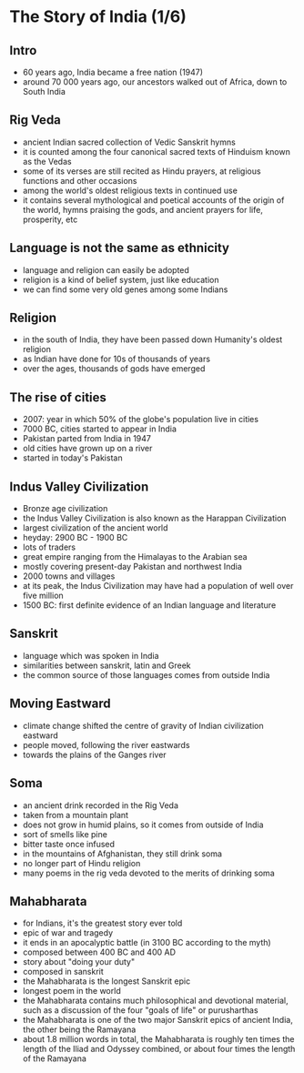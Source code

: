 # The Story of India (1/6)

## Intro
* 60 years ago, India became a free nation (1947)
* around 70 000 years ago, our ancestors walked out of Africa, down to South India

## Rig Veda
* ancient Indian sacred collection of Vedic Sanskrit hymns
* it is counted among the four canonical sacred texts of Hinduism known as the Vedas
* some of its verses are still recited as Hindu prayers, at religious functions and other occasions 
* among the world's oldest religious texts in continued use
* it contains several mythological and poetical accounts of the origin of the world, hymns praising the gods, and ancient prayers for life, prosperity, etc

## Language is not the same as ethnicity
* language and religion can easily be adopted
* religion is a kind of belief system, just like education
* we can find some very old genes among some Indians

## Religion
* in the south of India, they have been passed down Humanity's oldest religion
* as Indian have done for 10s of thousands of years
* over the ages, thousands of gods have emerged

## The rise of cities
* 2007: year in which 50% of the globe's population live in cities
* 7000 BC, cities started to appear in India
* Pakistan parted from India in 1947
* old cities have grown up on a river
* started in today's Pakistan

## Indus Valley Civilization
* Bronze age civilization
* the Indus Valley Civilization is also known as the Harappan Civilization
* largest civilization of the ancient world
* heyday: 2900 BC - 1900 BC
* lots of traders
* great empire ranging from the Himalayas to the Arabian sea
* mostly covering present-day Pakistan and northwest India
* 2000 towns and villages
* at its peak, the Indus Civilization may have had a population of well over five million
* 1500 BC: first definite evidence of an Indian language and literature

## Sanskrit
* language which was spoken in India
* similarities between sanskrit, latin and Greek
* the common source of those languages comes from outside India

## Moving Eastward
* climate change shifted the centre of gravity of Indian civilization eastward
* people moved, following the river eastwards
* towards the plains of the Ganges river

## Soma
* an ancient drink recorded in the Rig Veda
* taken from a mountain plant
* does not grow in humid plains, so it comes from outside of India
* sort of smells like pine
* bitter taste once infused
* in the mountains of Afghanistan, they still drink soma
* no longer part of Hindu religion
* many poems in the rig veda devoted to the merits of drinking soma

## Mahabharata
* for Indians, it's the greatest story ever told
* epic of war and tragedy
* it ends in an apocalyptic battle (in 3100 BC according to the myth)
* composed between 400 BC and 400 AD
* story about "doing your duty"
* composed in sanskrit
* the Mahabharata is the longest Sanskrit epic
* longest poem in the world
* the Mahabharata contains much philosophical and devotional material, such as a discussion of the four "goals of life" or purusharthas
* the Mahabharata is one of the two major Sanskrit epics of ancient India, the other being the Ramayana
* about 1.8 million words in total, the Mahabharata is roughly ten times the length of the Iliad and Odyssey combined, or about four times the length of the Ramayana
